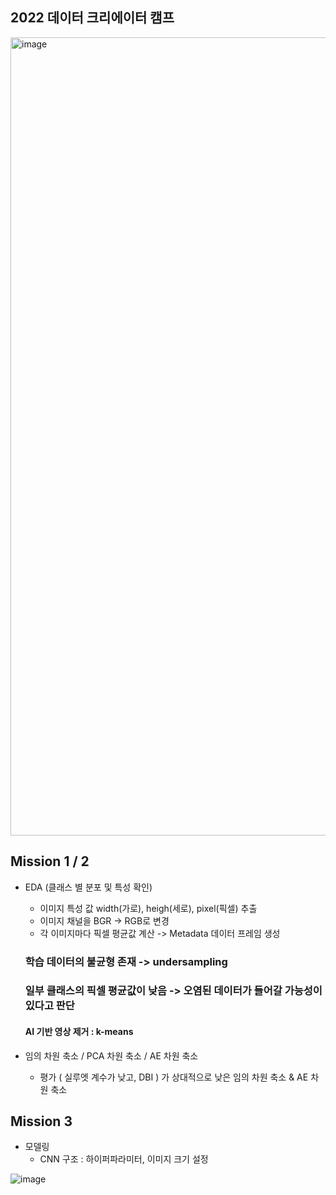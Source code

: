 ## 2022 데이터 크리에이터 캠프

<img width="1277" alt="image" src="https://user-images.githubusercontent.com/91936267/226153107-0a593046-fb58-4432-87cd-9c4a03adc3c3.png">


## Mission 1 / 2
- EDA (클래스 별 분포 및 특성 확인)
  * 이미지 특성 값 width(가로), heigh(세로), pixel(픽셀) 추출
  * 이미지 채널을 BGR -> RGB로 변경
  * 각 이미지마다 픽셀 평균값 계산 
  -> Metadata 데이터 프레임 생성
  
  ### 학습 데이터의 불균형 존재  -> undersampling

  ### 일부 클래스의 픽셀 평균값이 낮음 -> 오염된 데이터가 들어갈 가능성이 있다고 판단
  #### AI 기반 영상 제거 : k-means 
-  임의 차원 축소 / PCA 차원 축소 / AE 차원 축소
   * 평가 ( 실루엣 계수가 낮고, DBI ) 가 상대적으로 낮은 임의 차원 축소 & AE 차원 축소
      
## Mission 3
- 모델링 
  * CNN 구조
    : 하이퍼파라미터, 이미지 크기 설정
    
![image](https://user-images.githubusercontent.com/91936267/226153419-01e3656b-5364-4c8f-b8f6-3a7473c263de.png)
